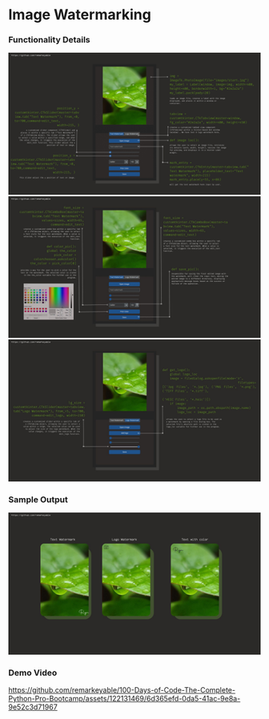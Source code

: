 <h1> Image Watermarking </h1>
<h3> Functionality Details </h3>

<p align ="center">
           <img src ="img/1 (2).jpg">
           <br>
           <img src ="img/2.jpg">
           <br>
           <img src ="img/3.jpg">
  
</p>  

<h3> Sample Output </h3>
<p align ="center">
           <img src ="img/4.jpg">
        
</p>  
<h3> Demo Video </h3>


https://github.com/remarkeyable/100-Days-of-Code-The-Complete-Python-Pro-Bootcamp/assets/122131469/6d365efd-0da5-41ac-9e8a-9e52c3d71967

